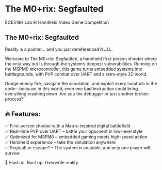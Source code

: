 # The M0+rix: Segfaulted
ECE319H Lab 9: Handheld Video Game Competition

## The  M0+rix:  Segfaulted

Reality is a pointer… and you just dereferenced NULL.

Welcome to The M0+rix: Segfaulted, a handheld first-person shooter where the only way out is through the system’s deepest vulnerabilities. Running on the MSPM0 microcontroller, this game turns embedded systems into battlegrounds, with PVP combat over UART and a retro-style 3D world.

Dodge enemy fire, navigate the simulation, and exploit every loophole in the code—because in this world, even one bad instruction could bring everything crashing down. Are you the debugger or just another broken process?

## 🔥 Features:
✅ First-person shooter with a Matrix-inspired digital battlefield  
✅ Real-time PVP over UART – battle your opponent in low-level style  
✅ Optimized for MSPM0 – embedded gaming meets high-speed action  
✅ Handheld experience – take the simulation anywhere  
✅ Segfault or escape? – The system is unstable, and only one player will survive  

💾 Flash in. Boot up. Overwrite reality.
